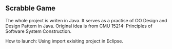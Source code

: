 ## Scrabble Game

The whole project is writen in Java. It serves as a practise of OO Design and Design Pattern in Java. Original idea is from CMU 15214: Principles of Software System Construction.

How to launch:
Using import exisiting project in Eclipse.


 
